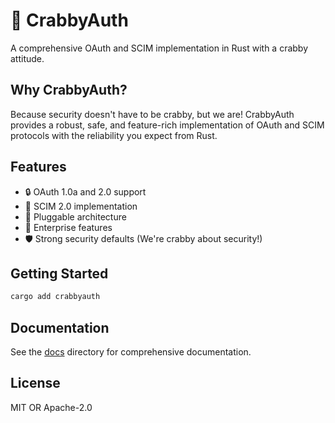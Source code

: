 # 🦀 CrabbyAuth

A comprehensive OAuth and SCIM implementation in Rust with a crabby attitude.

## Why CrabbyAuth?

Because security doesn't have to be crabby, but we are! CrabbyAuth provides a robust, safe, and 
feature-rich implementation of OAuth and SCIM protocols with the reliability you expect from Rust.

## Features

- 🔒 OAuth 1.0a and 2.0 support
- 🔑 SCIM 2.0 implementation
- 🔌 Pluggable architecture
- 🏢 Enterprise features
- 🛡️ Strong security defaults (We're crabby about security!)

## Getting Started

```bash
cargo add crabbyauth
```

## Documentation

See the [docs](./docs) directory for comprehensive documentation.

## License

MIT OR Apache-2.0
